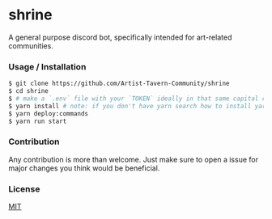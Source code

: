 # shrine
A general purpose discord bot, specifically intended for art-related communities.

### Usage / Installation

```bash
$ git clone https://github.com/Artist-Tavern-Community/shrine
$ cd shrine
$ # make a `.env` file with your `TOKEN` ideally in that same capital casing i've added a `template.env` which should prove useful rename it to .env after editing and properly formatting
$ yarn install # note: if you don't have yarn search how to install yarn
$ yarn deploy:commands
$ yarn run start
```
### Contribution

Any contribution is more than welcome. Just make sure to open a issue for major changes you think would be beneficial.

### License

[MIT](https://github.com/Artist-Tavern-Community/shrine/blob/main/LICENSE)